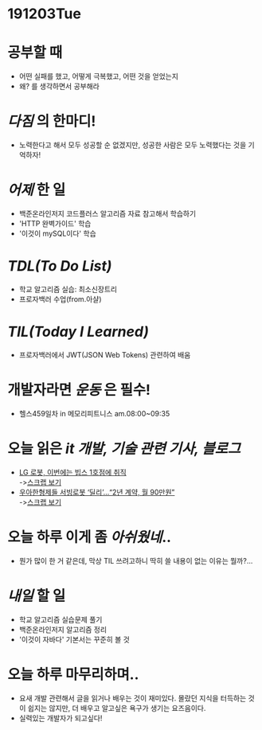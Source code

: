 # 191203Tue

# 공부할 때

- 어떤 실패를 했고, 어떻게 극복했고, 어떤 것을 얻었는지
- 왜? 를 생각하면서 공부해라

# _다짐_ 의 한마디!

- 노력한다고 해서 모두 성공할 순 없겠지만, 성공한 사람은 모두 노력했다는 것을 기억하자!

# _어제_ 한 일

- 백준온라인저지 코드플러스 알고리즘 자료 참고해서 학습하기
  <!-- stack 라이브러리버전 완료 -->
- 'HTTP 완벽가이드' 학습
  <!-- 1장 http개관완료 -->
- '이것이 mySQL이다' 학습
  <!-- mysql 삭제까지? -->

# _TDL(To Do List)_

- 학교 알고리즘 실습: 최소신장트리
- 프로자백러 수업(from.아샬)

# _TIL(Today I Learned)_

- 프로자백러에서 JWT(JSON Web Tokens) 관련하여 배움
  <!-- # _독서_ 하는 여유를 가져라! -->
    <!-- TIL에 독서 카테고리 만들기 -->

# 개발자라면 _운동_ 은 필수!

- 헬스459일차 in 메모리피트니스 am.08:00~09:35

# 오늘 읽은 _it 개발, 기술 관련 기사, 블로그_

- [LG 로봇, 이번에는 빕스 1호점에 취직](http://www.bloter.net/archives/362091)<br>
  ->[스크랩 보기](https://github.com/DevLimK1/TIL/blob/master/Scrap/191203scrap.md)
- [우아한형제들 서빙로봇 ‘딜리’…“2년 계약, 월 90만원”](https://www.bloter.net/archives/361340)<br>
  ->[스크랩 보기](https://github.com/DevLimK1/TIL/blob/master/Scrap/191203scrap.md)

# 오늘 하루 이게 좀 _아쉬웠네_..

- 뭔가 많이 한 거 같은데, 막상 TIL 쓰려고하니 딱히 쓸 내용이 없는 이유는 뭘까?...

# _내일_ 할 일

- 학교 알고리즘 실습문제 풀기
- 백준온라인저지 알고리즘 정리
- '이것이 자바다' 기본서는 꾸준히 볼 것

# 오늘 하루 마무리하며..

- 요새 개발 관련해서 글을 읽거나 배우는 것이 재미있다. 몰랐던 지식을 터득하는 것이 쉽지는 않지만, 더 배우고 알고싶은 욕구가 생기는 요즈음이다.
- 실력있는 개발자가 되고싶다!
